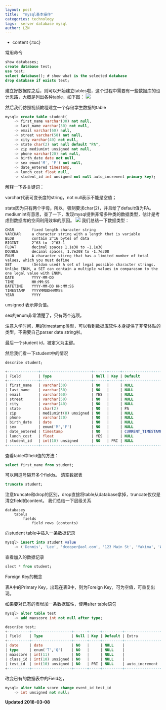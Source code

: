 ```yaml
---
layout: post
title:  "mysql基本操作"
categories: technology
tags:  server database mysql 
author: LZN
---
```


* content
{:toc}


常用命令
``` sql
show databases;
create database test;
use test;
select database(); # show what is the selected database
drop database if exists test;
```
建立好数据库之后，则可以开始建立tables啦，这个过程中需要有一些数据库的设计思路，大概是列出各种table，如下图：
![](https://ws1.sinaimg.cn/large/73ebdc71gy1fp2ugsl2uej20nd0gbwka.jpg)

然后我们仿照视频教程建立一个存储学生数据的table
``` sql
mysql> create table student(
    -> first_name varchar(30) not null,
    -> last_name varchar(30) not null,
    -> email varchar(60) null,
    -> street varchar(50) not null,
    -> city varchar(40) not null,
    -> state char(2) not null default "PA",
    -> zip mediumint unsigned not null,
    -> phone varchar(20) not null,
    -> birth_date date not null,
    -> sex enum('M', 'F') not null,
    -> date_entered timestamp,
    -> lunch_cost float null,
    -> student_id int unsigned not null auto_increment primary key);
```
解释一下各关键词：

varchar代表可变长度的string，not null表示不能是空值；

state因为只有两个字母，所以，强制要求char(2)，并且给了default值为PA。mediumint有意思，查了一下，发现mysql提供非常多种类的数据类型，估计是考虑到数据库的空间利用效率的原因。
![](https://ws1.sinaimg.cn/large/73ebdc71gy1fp2v4f3uo0j20wc07c42m.jpg)
我们总结一下数据类型：
```
CHAR		fixed length character string
VARCHAR		a character string with a length that is variable
BLOB		contain 2^16 bytes of data
BIGINT		2^63 to -2^63-1
FLOAT		decimal spaces 1.1e38 to -1.1e38
DOUBLE		decimal spaces, 1.7e308 to -1.7e308
ENUM		A character stirng that has a limited number of total values, which you must define
SET			(Seldom used) A set of legal possible character strings. Unlike ENUM, a SET can contain a multiple values in comparason to the one legal value with ENUM.
DATE		YYYY-MM-DD
TIME		HH:MM:SS
DATETIME	YYYY-MM-DD HH:MM:SS
TIMESTAMP	YYYYMMDDHHMMSS
YEAR		YYYY
```
unsigned 表示非负值。

sex的enum非常清楚了，只有两个选项。

注意入学时间，用的timestamp类型，可以看到数据库软件本身提供了非常体贴的类型，不需要自己parser date string啦。

最后一个student id，被定义为主键。

然后我们看一下student中的情况
``` sql
describe student;

+--------------+-----------------------+------+-----+-------------------+-----------------------------+
| Field        | Type                  | Null | Key | Default           | Extra                       |
+--------------+-----------------------+------+-----+-------------------+-----------------------------+
| first_name   | varchar(30)           | NO   |     | NULL              |                             |
| last_name    | varchar(30)           | NO   |     | NULL              |                             |
| email        | varchar(60)           | YES  |     | NULL              |                             |
| street       | varchar(50)           | NO   |     | NULL              |                             |
| city         | varchar(40)           | NO   |     | NULL              |                             |
| state        | char(2)               | NO   |     | PA                |                             |
| zip          | mediumint(8) unsigned | NO   |     | NULL              |                             |
| phone        | varchar(20)           | NO   |     | NULL              |                             |
| birth_date   | date                  | NO   |     | NULL              |                             |
| sex          | enum('M','F')         | NO   |     | NULL              |                             |
| date_entered | timestamp             | NO   |     | CURRENT_TIMESTAMP | on update CURRENT_TIMESTAMP |
| lunch_cost   | float                 | YES  |     | NULL              |                             |
| student_id   | int(10) unsigned      | NO   | PRI | NULL              | auto_increment              |
+--------------+-----------------------+------+-----+-------------------+-----------------------------+

```

查看table中field值的方法：
``` sql
select first_name from student;
```
可以用逗号隔开多个fields。
清空数据表
``` sql
truncate student;
```
注意truncate和drop的区别，drop直接将table从database拿掉，truncate仅仅是清空field的content。
我们总结一下层级关系
```
databases
	tabels
		fields
			field rows (contents)
```

向student table中插入一条数据记录
``` sql
mysql> insert into student value
    -> ('Dennis', 'Lee', 'dcooper@aol.com', '123 Main St', 'Yakima', 'WA', 95294, '510-365-0383', '1995-2-22', 'M', now(), 3.50, null);
```

查看加入的数据记录
``` sql
slect * from student;
```
Foreign Key的概念

表A中的Primary Key，出现在表B中，则为Foreign Key，可为空值，可重复出现。

如果要对已有的表增加一条数据属性，使用alter table语句
``` sql
mysql> alter table test
    -> add maxscore int not null after type;

describe test;
+----------+------------------+------+-----+---------+----------------+
| Field    | Type             | Null | Key | Default | Extra          |
+----------+------------------+------+-----+---------+----------------+
| date     | date             | NO   |     | NULL    |                |
| type     | enum('T','Q')    | NO   |     | NULL    |                |
| maxscore | int(11)          | NO   |     | NULL    |                |
| class_id | int(10) unsigned | NO   |     | NULL    |                |
| test_id  | int(10) unsigned | NO   | PRI | NULL    | auto_increment |
+----------+------------------+------+-----+---------+----------------+

```
改变已有的数据表中的Field名，
``` sql
mysql> alter table score change event_id test_id
    -> int unsigned not null;
```

**Updated 2018-03-08**
